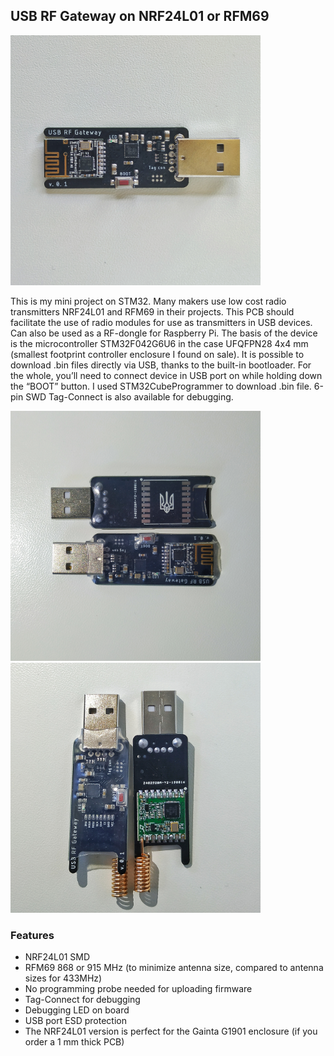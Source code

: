 ## USB RF Gateway on NRF24L01 or RFM69

<img width="400" src="https://github.com/Avikmen/USB-RF-Gateway/blob/master/Images/IMG_20190824_114225-01.jpeg" label="NRF24L01 SMD bare version">

  This is my mini project on STM32. Many makers use low cost radio transmitters NRF24L01 and RFM69 in their projects. This PCB should facilitate the use of radio modules for use as transmitters in USB devices. Can also be used as a RF-dongle for Raspberry Pi. 
  The basis of the device is the microcontroller STM32F042G6U6 in the case UFQFPN28 4x4 mm (smallest footprint controller enclosure I found on sale). 
  It is possible to download .bin files directly via USB, thanks to the built-in bootloader. For the whole, you’ll need to connect device in USB port on while holding down the “BOOT” button. I used STM32CubeProgrammer to download .bin file. 6-pin SWD Tag-Connect is also available for debugging.
  
<img width="400" src="https://github.com/Avikmen/USB-RF-Gateway/blob/master/Images/IMG_20190824_114612-01.jpeg" label="NRF24L01 SMD thermo shrink version">

<img width="400" src="https://github.com/Avikmen/USB-RF-Gateway/blob/master/Images/IMG_20190824_114648-01.jpeg" label="RFM69-868 thermo shrink and bare versions">

### Features

- NRF24L01 SMD
- RFM69 868 or 915 MHz (to minimize antenna size, compared to antenna sizes for 433MHz)
- No programming probe needed for uploading firmware
- Tag-Connect for debugging
- Debugging LED on board
- USB port ESD protection
- The NRF24L01 version is perfect for the Gainta G1901 enclosure (if you order a 1 mm thick PCB)


